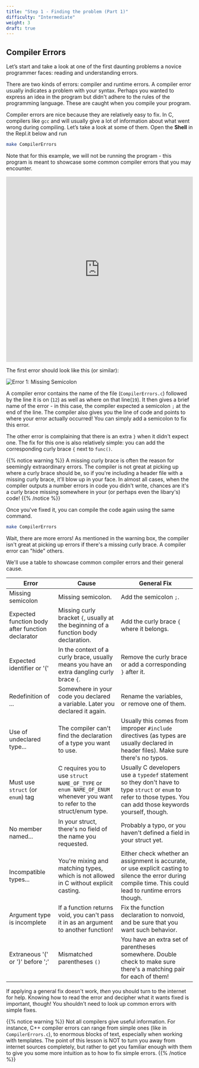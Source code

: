 ```yaml
---
title: "Step 1 - Finding the problem (Part 1)"
difficulty: "Intermediate"
weight: 3
draft: true
---
```


## Compiler Errors

Let’s start and take a look at one of the first daunting problems a novice programmer faces: reading and understanding errors.

There are two kinds of errors: compiler and runtime errors. A compiler error usually indicates a problem with your syntax. Perhaps you wanted to express an idea in the program but didn't adhere to the rules of the programming language. These are caught when you compile your program.

Compiler errors are nice because they are relatively easy to fix. In C, compilers like `gcc` and will usually give a lot of information about what went wrong during compiling. Let’s take a look at some of them. Open the **Shell** in the Repl.it below and run 

```bash
make CompilerErrors
```

Note that for this example, we will not be running the program - this program is meant to showcase some common compiler errors that you may encounter.

<iframe height="500px" width="100%" src="https://replit.com/@nuevofoundation/Debugging-Samples-C#CompilerErrors.c" scrolling="no" frameborder="no" allowtransparency="true" allowfullscreen="true" sandbox="allow-forms allow-pointer-lock allow-popups allow-same-origin allow-scripts allow-modals"></iframe>

The first error should look like this (or similar):

![Error 1: Missing Semicolon](../resources/w2-01.png)

A compiler error contains the name of the file (`CompilerErrors.c`) followed by the line it is on (`12`) as well as where on that line(`19`). It then gives a brief name of the error - in this case, the compiler expected a semicolon `;` at the end of the line. The compiler also gives you the line of code and points to where your error actually occurred! You can simply add a semicolon to fix this error.

The other error is complaining that there is an extra `}` when it didn't expect one. The fix for this one is also relatively simple: you can add the corresponding curly brace `{` next to `func()`.

{{% notice warning %}}
A missing curly brace is often the reason for seemingly extraordinary errors. The compiler is not great at picking up where a curly brace should be, so if you're including a header file with a missing curly brace, it'll blow up in your face. In almost all cases, when the compiler outputs a number errors in code you didn't write, chances are it's a curly brace missing somewhere in your (or perhaps even the libary's) code!
{{% /notice %}}

Once you've fixed it, you can compile the code again using the same command.

```bash
make CompilerErrors
```

Wait, there are more errors! As mentioned in the warning box, the compiler isn't great at picking up errors if there's a missing curly brace. A compiler error can "hide" others.

We'll use a table to showcase common compiler errors and their general cause.

| Error | Cause | General Fix |
|---|---|---|
| Missing semicolon | Missing semicolon. | Add the semicolon `;`.|
| Expected function body after function declarator | Missing curly bracket `{`, usually at the beginning of a function body declaration. | Add the curly brace `{` where it belongs. |
| Expected identifier or '('| In the context of a curly brace, usually means you have an extra dangling curly brace `{`. | Remove the curly brace or add a corresponding `}` after it.|
| Redefinition of ... | Somewhere in your code you declared a variable. Later you declared it again. | Rename the variables, or remove one of them. |
| Use of undeclared type... | The compiler can't find the declaration of a type you want to use. | Usually this comes from improper `#include` directives (as types are usually declared in header files). Make sure there's no typos. |
|Must use `struct` (or `enum`) tag | C requires you to use `struct NAME_OF_TYPE` or `enum NAME_OF_ENUM` whenever you want to refer to the struct/enum type. | Usually C developers use a `typedef` statement so they don't have to type `struct` or `enum` to refer to those types. You can add those keywords yourself, though.|
|No member named... | In your struct, there's no field of the name you requested. | Probably a typo, or you haven't defined a field in your struct yet. |
| Incompatible types... | You're mixing and matching types, which is not allowed in C without explicit casting. | Either check whether an assignment is accurate, or use explicit casting to silence the error during compile time. This could lead to runtime errors though. |
| Argument type is incomplete | If a function returns void, you can't pass it in as an argument to another function! | Fix the function declaration to nonvoid, and be sure that you want such behavior. |
| Extraneous '(' or ')' before ';' | Mismatched parentheses `()` | You have an extra set of parentheses somewhere. Double check to make sure there's a matching pair for each of them! |

If applying a general fix doesn't work, *then* you should turn to the internet for help. Knowing how to read the error and decipher what it wants fixed is important, though! You shouldn't need to look up common errors with simple fixes.

{{% notice warning %}}
Not all compilers give useful information. For instance, C++ compiler errors can range from simple ones (like in `CompilerErrors.c`), to enormous blocks of text, especially when working with templates. The point of this lesson is NOT to turn you away from internet sources completely, but rather to get you familiar enough with them to give you some more intuition as to how to fix simple errors.
{{% /notice %}}